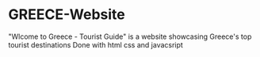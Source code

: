 # GREECE-Website
"Wlcome to Greece  - Tourist Guide" is a website showcasing Greece's top tourist destinations Done with html css and javacsript

